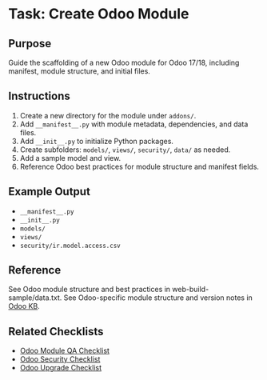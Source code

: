 # Task: Create Odoo Module

## Purpose
Guide the scaffolding of a new Odoo module for Odoo 17/18, including manifest, module structure, and initial files.

## Instructions
1. Create a new directory for the module under `addons/`.
2. Add `__manifest__.py` with module metadata, dependencies, and data files.
3. Add `__init__.py` to initialize Python packages.
4. Create subfolders: `models/`, `views/`, `security/`, `data/` as needed.
5. Add a sample model and view.
6. Reference Odoo best practices for module structure and manifest fields.

## Example Output
- `__manifest__.py`
- `__init__.py`
- `models/`
- `views/`
- `security/ir.model.access.csv`

## Reference
See Odoo module structure and best practices in web-build-sample/data.txt.
See Odoo-specific module structure and version notes in [Odoo KB](../data/odoo-kb.md).

## Related Checklists
- [Odoo Module QA Checklist](../checklists/odoo-module-qa-checklist.md)
- [Odoo Security Checklist](../checklists/odoo-security-checklist.md)
- [Odoo Upgrade Checklist](../checklists/odoo-upgrade-checklist.md) 
